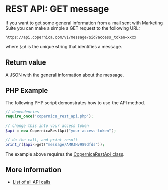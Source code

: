# REST API: GET message

If you want to get some general information from a mail sent with Marketing
Suite you can make a simple a GET request to the following URL:

`https://api.copernica.com/v1/message/$id?access_token=xxxx`

where `$id` is the unique string that identifies a message. 

## Return value

A JSON with the general information about the message.

## PHP Example

The following PHP script demonstrates how to use the API method.

```php
// dependencies
require_once('copernica_rest_api.php');
   
// change this into your access token
$api = new CopernicaRestApi("your-access-token");

// do the call, and print result
print_r($api->get("message/AMRJHv989dfds"));
```

The example above requires the [CopernicaRestApi class](rest-php).

## More information

* [List of all API calls](rest-api)
